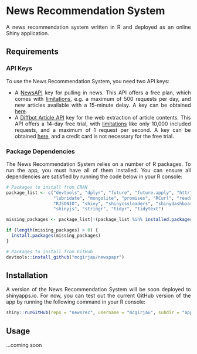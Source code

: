 
<!-- README.md is generated from README.Rmd. Please edit that file. -->

<div style="text-align: justify">

# News Recommendation System

A news recommendation system written in R and deployed as an online
Shiny application.

## Requirements

### API Keys

To use the News Recommendation System, you need two API keys:

  - A [NewsAPI](https://newsapi.org/) key for pulling in news. This API
    offers a free plan, which comes with
    [limitations](https://newsapi.org/pricing), e.g. a maximum of 500
    requests per day, and new articles available with a 15-minute delay.
    A key can be obtained [here](https://newsapi.org/register).
  - A [Diffbot Article
    API](https://www.diffbot.com/products/automatic/#article) key for
    the web extraction of article contents. This API offers a 14-day
    free trial, with [limitations](https://www.diffbot.com/pricing/)
    like only 10,000 included requests, and a maximum of 1 request per
    second. A key can be obtained
    [here](https://www.diffbot.com/plans/trial), and a credit card is
    not necessary for the free trial.

### Package Dependencies

The News Recommendation System relies on a number of R packages. To run
the app, you must have all of them installed. You can ensure all
dependencies are satisfied by running the code below in your R console:

``` r
# Packages to install from CRAN
package_list <- c("devtools", "dplyr", "future", "future.apply", "httr", 
                  "lubridate", "mongolite", "promises", "RCurl", "readability", 
                  "RJSONIO", "shiny", "shinycssloaders", "shinydashboard", 
                  "shinyjs", "stringr", "tidyr", "tidytext")

missing_packages <- package_list[!(package_list %in% installed.packages()[ , "Package"])]

if (length(missing_packages) > 0) {
  install.packages(missing_packages)
}

# Packages to install from GitHub
devtools::install_github("mcgirjau/newspapr")
```

## Installation

A version of the News Recommendation System will be soon deployed to
shinyapps.io. For now, you can test out the current GitHub version of
the app by running the following command in your R console:

``` r
shiny::runGitHub(repo = "newsrec", username = "mcgirjau", subdir = "app/")
```

## Usage

…coming soon

</div>
